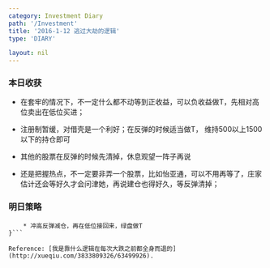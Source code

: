 ```yaml
---
category: Investment Diary
path: '/Investment'
title: '2016-1-12 逃过大劫的逻辑'
type: 'DIARY'

layout: nil
---
```


### 本日收获

* 在套牢的情况下，不一定什么都不动等到正收益，可以负收益做T，先相对高位卖出在低位买进；

* 注册制暂缓，对借壳是一个利好；在反弹的时候适当做T， 维持500以上1500以下的持仓即可

* 其他的股票在反弹的时候先清掉，休息观望一阵子再说

* 还是把握热点，不一定要非弄一个股票，比如怡亚通，可以不用再等了，庄家估计还会等好久才会问津她，再说建仓也得好久，等反弹清掉；


### 明日策略

```{
    * 冲高反弹减仓，再在低位接回来，绿盘做T
}```

Reference: [我是靠什么逻辑在每次大跌之前都全身而退的](http://xueqiu.com/3833809326/63499926).
